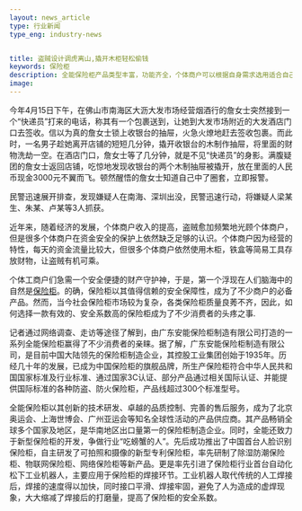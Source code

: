 ```yaml
---
layout: news_article
type: 行业新闻
type_eng: industry-news


title: 盗贼设计调虎离山,撬开木柜轻松偷钱
keywords: 保险柜
description: 全能保险柜产品类型丰富，功能齐全，个体商户可以根据自身需求选用适合自己情况的保险柜安装在自己的店铺里，防止像詹女士这样的情况发生。
image: 
---
```

今年4月15日下午，在佛山市南海区大沥大发市场经营烟酒行的詹女士突然接到一个“快递员”打来的电话，称其有一个包裹送到，让她到大发市场附近的大发酒店门口去签收。信以为真的詹女士锁上收银台的抽屉，火急火燎地赶去签收包裹。而此时，一名男子趁她离开店铺的短短几分钟，撬开收银台的木制作抽屉，将里面的财物洗劫一空。在酒店门口，詹女士等了几分钟，就是不见“快递员”的身影。满腹疑团的詹女士返回店铺，吃惊地发现收银台的两个木制抽屉被撬开，放在里面的人民币现金3000元不翼而飞。顿然醒悟的詹女士知道自己中了圈套，立即报警。

民警迅速展开排查，发现嫌疑人在南海、深圳出没，民警迅速行动，将嫌疑人梁某生、朱某、卢某等3人抓获。

近年来，随着经济的发展，个体商户收入的提高，盗贼愈加频繁地光顾个体商户，但是很多个体商户在资金安全的保护上依然缺乏足够的认识。个体商户因为经营的特性，每天的资金流量比较大，但很多个体商户依然使用木柜，铁盒等简易工具存放财物，让盗贼有机可乘。

个体工商户们急需一个安全便捷的财产守护神，于是，第一个浮现在人们脑海中的自然是<a href="http://www.qnnsafe.com/">保险柜</a>。的确，保险柜以其值得信赖的安全保障性，成为了不少商户的必备产品。然而，当今社会保险柜市场较为复杂，各类保险柜质量良莠不齐，因此，如何选择一款有效的、安全系数高的保险柜成为了不少消费者的头疼之事.

记者通过网络调查、走访等途径了解到，由广东安能保险柜制造有限公司打造的一系列全能保险柜赢得了不少消费者的亲睐。据了解，广东安能保险柜制造有限公司，是目前中国大陆领先的保险柜制造企业，其控股工业集团创始于1935年。历经几十年的发展，已成为中国保险柜的旗舰品牌，所生产保险柜符合中华人民共和国国家标准及行业标准、通过国家3C认证、部分产品通过相关国际认证、并能提供国际标准的各种防盗、防火保险柜，产品线超过300个标准型号。

全能保险柜以其创新的技术研发、卓越的品质控制、完善的售后服务，成为了北京奥运会、上海世博会、广州亚运会等知名全球性活动的产品供应商。其产品畅销全球多个国家及地区，是华南地区出口量第一的保险柜制造企业。同时，全能还致力于新型保险柜的开发，争做行业“吃螃蟹的人”。先后成功推出了中国首台人脸识别保险柜，自主研发了可拍照和摄像的新型专利保险柜，率先研制了除湿防潮保险柜、物联网保险柜、网络保险柜等新产品。更是率先引进了保险柜行业首台自动化松下工业机器人，主要应用于保险柜的焊接环节。工业机器人取代传统的人工焊接后，焊接的速度得以加快，同时接口平滑、焊接牢固，避免了人为造成的虚焊现象，大大缩减了焊接后的打磨量，提高了保险柜的安全系数。

